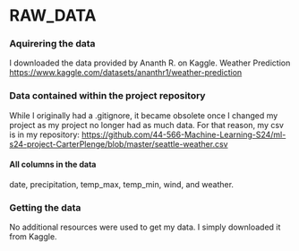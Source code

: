 # RAW_DATA
### Aquirering the data
I downloaded the data provided by Ananth R. on Kaggle. Weather Prediction
https://www.kaggle.com/datasets/ananthr1/weather-prediction

### Data contained within the project repository
While I originally had a .gitignore, it became obsolete once I changed my project as my project no longer had as much data. For that reason, my csv is in my repository: https://github.com/44-566-Machine-Learning-S24/ml-s24-project-CarterPlenge/blob/master/seattle-weather.csv
#### All columns in the data
date, precipitation, temp_max, temp_min, wind, and weather. 

### Getting the data
No additional resources were used to get my data. I simply downloaded it from Kaggle. 
